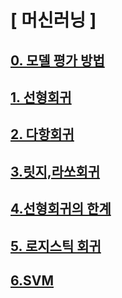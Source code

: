 # [ 머신러닝 ]

## [0. 모델 평가 방법](https://github.com/shp1204/machine-deep-learning/blob/master/machine%20learning/%EB%AA%A8%EB%8D%B8%20%ED%8F%89%EA%B0%80%20%EB%B0%A9%EB%B2%95.ipynb)

## [1. 선형회귀](https://github.com/shp1204/machine-deep-learning/blob/master/machine%20learning/Linear%20Regression.ipynb)

## [2. 다항회귀](https://github.com/shp1204/machine-deep-learning/blob/master/machine%20learning/Polynomial%20Regression.ipynb)

## [3.릿지,라쏘회귀](https://github.com/shp1204/machine-deep-learning/blob/master/machine%20learning/Ridge%2CLasso%20Regression.ipynb)

## [4.선형회귀의 한계](https://github.com/shp1204/machine-deep-learning/blob/master/machine%20learning/Linear%20Regression.ipynb)

## [5. 로지스틱 회귀](https://github.com/shp1204/machine-deep-learning/blob/master/machine%20learning/Logistic%20Regression.ipynb)

## [6.SVM](https://github.com/shp1204/machine-deep-learning/blob/master/machine%20learning/SVM(%20Support%20Vector%20Machine%20).ipynb)

